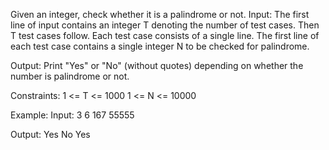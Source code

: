 
Given an integer, check whether it is a palindrome or not.
Input:
The first line of input contains an integer T denoting the number of test cases. Then T test cases follow. Each test case consists of a single line. The first line of each test case contains a single integer N to be checked for palindrome.

Output:
Print "Yes" or "No" (without quotes) depending on whether the number is palindrome or not.

Constraints:
1 <= T <= 1000
1 <= N <= 10000

Example:
Input:
3
6
167
55555

Output:
Yes
No
Yes
